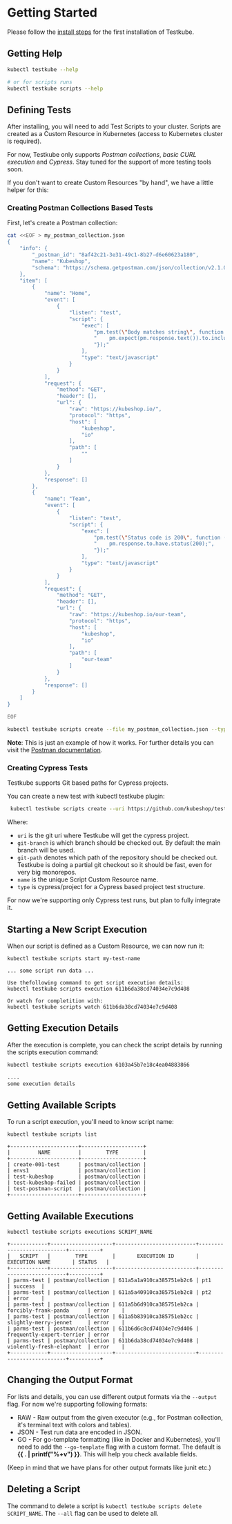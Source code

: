 # Getting Started

Please follow the [install steps](/docs/installing.md) for the first installation of Testkube.

## **Getting Help**

```sh
kubectl testkube --help 

# or for scripts runs
kubectl testkube scripts --help 
```

## **Defining Tests**

After installing, you will need to add Test Scripts to your cluster. Scripts are created as a Custom Resource in Kubernetes
(access to Kubernetes cluster is required).

For now, Testkube only supports  *Postman collections*, *basic CURL execution* and *Cypress*. Stay tuned for the support of more testing tools soon.

If you don't want to create Custom Resources "by hand", we have a little helper for this: 

### **Creating Postman Collections Based Tests**

First, let's create a Postman collection:

```bash
cat <<EOF > my_postman_collection.json
{
	"info": {
		"_postman_id": "8af42c21-3e31-49c1-8b27-d6e60623a180",
		"name": "Kubeshop",
		"schema": "https://schema.getpostman.com/json/collection/v2.1.0/collection.json"
	},
	"item": [
		{
			"name": "Home",
			"event": [
				{
					"listen": "test",
					"script": {
						"exec": [
							"pm.test(\"Body matches string\", function () {",
							"    pm.expect(pm.response.text()).to.include(\"K8s Accelerator\");",
							"});"
						],
						"type": "text/javascript"
					}
				}
			],
			"request": {
				"method": "GET",
				"header": [],
				"url": {
					"raw": "https://kubeshop.io/",
					"protocol": "https",
					"host": [
						"kubeshop",
						"io"
					],
					"path": [
						""
					]
				}
			},
			"response": []
		},
		{
			"name": "Team",
			"event": [
				{
					"listen": "test",
					"script": {
						"exec": [
							"pm.test(\"Status code is 200\", function () {",
							"    pm.response.to.have.status(200);",
							"});"
						],
						"type": "text/javascript"
					}
				}
			],
			"request": {
				"method": "GET",
				"header": [],
				"url": {
					"raw": "https://kubeshop.io/our-team",
					"protocol": "https",
					"host": [
						"kubeshop",
						"io"
					],
					"path": [
						"our-team"
					]
				}
			},
			"response": []
		}
	]
}

EOF
```

```sh
kubectl testkube scripts create --file my_postman_collection.json --type "postman/collection" --name my-test-name 
```

**Note**: This is just an example of how it works. For further details you can visit the [Postman documentation](executor-postman.md).

### **Creating Cypress Tests**

Testkube supports Git based paths for Cypress projects.

You can create a new test with kubectl testkube plugin:

```sh
 kubectl testkube scripts create --uri https://github.com/kubeshop/testkube-executor-cypress.git --git-branch jacek/feature/git-checkout --git-path examples --name test-name --type cypress/project
```

Where:

- `uri` is the git uri where Testkube will get the cypress project.
- `git-branch` is which branch should be checked out. By default the main branch will be used.
- `git-path` denotes which path of the repository should be checked out. Testkube is doing a partial git checkout so it should be fast, even for very big monorepos.
- `name` is the unique Script Custom Resource name.
- `type` is cypress/project for a Cypress based project test structure.

For now we're supporting only Cypress test runs, but plan to fully integrate it.

## **Starting a New Script Execution**

When our script is defined as a Custom Resource, we can now run it:

```shell
kubectl testkube scripts start my-test-name 

... some script run data ...

Use thefollowing command to get script execution details:
kubectl testkube scripts execution 611b6da38cd74034e7c9d408

Or watch for completition with:
kubectl testkube scripts watch 611b6da38cd74034e7c9d408

```

## **Getting Execution Details**

After the execution is complete, you can check the script details by running the
scripts execution command:

```sh
kubectl testkube scripts execution 6103a45b7e18c4ea04883866

....
some execution details
```

## **Getting Available Scripts**

To run a script execution, you'll need to know script name:

```shell
kubectl testkube scripts list

+----------------------+--------------------+
|         NAME         |        TYPE        |
+----------------------+--------------------+
| create-001-test      | postman/collection |
| envs1                | postman/collection |
| test-kubeshop        | postman/collection |
| test-kubeshop-failed | postman/collection |
| test-postman-script  | postman/collection |
+----------------------+--------------------+

```

## **Getting Available Executions**

```shell
kubectl testkube scripts executions SCRIPT_NAME

+------------+--------------------+--------------------------+---------------------------+----------+
|   SCRIPT   |        TYPE        |       EXECUTION ID       |      EXECUTION NAME       | STATUS   |
+------------+--------------------+--------------------------+---------------------------+----------+
| parms-test | postman/collection | 611a5a1a910ca385751eb2c6 | pt1                       | success  |
| parms-test | postman/collection | 611a5a40910ca385751eb2c8 | pt2                       | error    |
| parms-test | postman/collection | 611a5b6d910ca385751eb2ca | forcibly-frank-panda      | error    |
| parms-test | postman/collection | 611a5b83910ca385751eb2cc | slightly-merry-jennet     | error    |
| parms-test | postman/collection | 611b6d6c8cd74034e7c9d406 | frequently-expert-terrier | error    |
| parms-test | postman/collection | 611b6da38cd74034e7c9d408 | violently-fresh-elephant  | error    |
+------------+--------------------+--------------------------+---------------------------+----------+
```

## **Changing the Output Format**

For lists and details, you can use different output formats via the `--output` flag. For now we're supporting following formats:

- RAW - Raw output from the given executor (e.g., for Postman collection, it's terminal text with colors and tables).
- JSON - Test run data are encoded in JSON.
- GO - For go-template formatting (like in Docker and Kubernetes), you'll need to add the `--go-template` flag with a custom format. The default is **{{ . | printf("%+v") }}**. This will help you check available fields.


(Keep in mind that we have plans for other output formats like junit etc.)

## **Deleting a Script**

The command to delete a script is `kubectl testkube scripts delete SCRIPT_NAME`. The `--all` flag can be used to delete all.